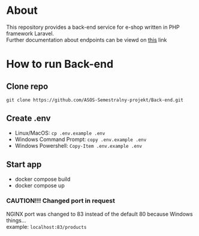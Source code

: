 # About
This repository provides a back-end service for e-shop written in PHP framework Laravel.  
Further documentation about endpoints can be viewd on [this](https://app.swaggerhub.com/apis/XMALISEK/ASOS_Eshop_2/1.0.0) link

# How to run Back-end
## Clone repo
`git clone https://github.com/ASOS-Semestralny-projekt/Back-end.git`
## Create .env
- Linux/MacOS: `cp .env.example .env`
- Windows Command Prompt: `copy .env.example .env`
- Windows Powershell: `Copy-Item .env.example .env`
## Start app
- docker compose build
- docker compose up
### CAUTION!!! Changed port in request
NGINX port was changed to 83 instead of the default 80 because Windows things...  
example: `localhost:83/products`

